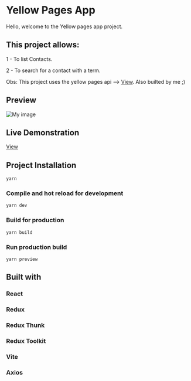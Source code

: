 # Yellow Pages App

Hello, welcome to the Yellow pages app project.

## This project allows:

1 - To list Contacts.

2 - To search for a contact with a term.

Obs: This project uses the yellow pages api --> [View](https://github.com/DanielLCintra/api-yellow-pages). Also builted by me ;)

## Preview

![My image](https://daniellcintra.github.io/yellow_pages_preview.png)

## Live Demonstration

[View](https://app-yellow-pages.herokuapp.com/)

## Project Installation

```
yarn
```

### Compile and hot reload for development

```
yarn dev
```

### Build for production

```
yarn build
```

### Run production build

```
yarn preview
```

## Built with

### React

### Redux

### Redux Thunk

### Redux Toolkit

### Vite

### Axios
